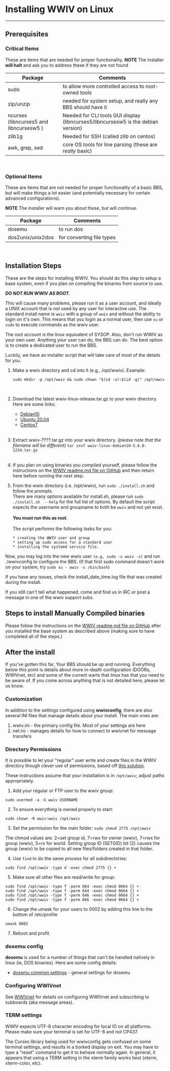 # Installing WWIV on Linux
***

## Prerequisites

### Critical Items
These are items that are needed for proper functionality.
**NOTE** The installer **will halt** and ask you to address these if they are not found

Package | Comments
------- | ----------
sudo | to allow more controlled access to root-owned tools
zip/unzip | needed for system setup, and really any BBS should have it
ncurses (libncurses5 and libncursesw5 )| Needed for CLI tools GUI display (libncurses5/libncursesw5  is the debian version)
zlib1g | Needed for SSH (called zlib on centos)
awk, grep, sed | core OS tools for line parsing (these are _really_ basic)

<br/>

### Optional Items
These are items that are not needed for proper functionality of a basic BBS, but will make things
a lot easier (and potentially necessary for certain advanced configurations).

**NOTE** The installer will warn you about these, but will continue.

Package | Comments
------- | ----------
dosemu | to run dos|based doors and utilities  
dos2unix/unix2dos | for converting file types  



<br/>

## Installation Steps

These are the steps for installing WWIV.  You should do this step to setup
a base system, even if you plan on compiling the binaries from source to use.

_**DO NOT RUN WWIV AS ROOT.**_ 

This will cause many problems, please run it
as a user account, and ideally a UNIX account that is not used by any
user for interactive use.  The standard install name is ```wwiv``` with
a group of ```wwiv``` and without the ability to login on it's own.  This
means that you login as a normal user, then use ```su``` or ```sudo``` to
execute commands as the wwiv user.

The root account is the linux equivalent of SYSOP. Also, don't run WWIV
as your own user. Anything your user can do, the BBS can do. The best
option is to create a dedicated user to run the BBS.

Luckily, we have an installer script that will take care of most of the
details for you.

1. Make a wwiv directory and cd into it (e.g., /opt/wwiv).
   Example:<br/> 
   ```
   sudo mkdir -p /opt/wwiv && sudo chown "$(id -u):$(id -g)" /opt/wwiv
   ```
   <br/>

2. Download the latest wwiv-linux-release.tar.gz to your wwiv directory.
   Here are some links: 
     * [Debian10](https://build.wwivbbs.org/jenkins/job/wwiv/label=linux-debian10/lastSuccessfulBuild/)
     * [Ubuntu 20.04](https://build.wwivbbs.org/jenkins/job/wwiv/label=linux-ubuntu2004/lastSuccessfulBuild/)
     * [Centos7](https://build.wwivbbs.org/jenkins/job/wwiv/label=linux-centos7/lastSuccessfulBuild/)  
   <br/>

3. Extract wwiv-????.tar.gz into your wwiv directory.
   *(please note that the filename will be different)* 
       ```
		   tar zxvf wwiv-linux-debian10-5.6.0-1234.tar.gz
       ```   
   <br/>

4. If you plan on using binaries you compiled yourself, please follow the
   instructions on the [WWIV readme.md file on GitHub](https://github.com/wwivbbs/wwiv#building-on-linux)
   and then return here before running the next step.
   <br/>

5. From the wwiv directory (i.e. /opt/wwiv), run ``sudo ./install.sh`` and
   follow the prompts.
   <br/>
   There are many options available for install.sh,
   please run ```sudo ./install.sh  --help``` for the full list of options. 
   By default the script expects the username and groupname to both be 
   ```wwiv``` and not yet exist.
   <br/>
   <br/>
   **You must run this as root**.  
   <br/>
   The script performs the following tasks
   for you:

       * creating the WWIV user and group
       * setting up sudo access for a standard user
       * installing the systemd service file.  

Now, you may log into the new wwiv user ``(e.g, sudo -u wwiv -s)`` and run ./wwivconfig
to configure the BBS.
(If that first sudo command doesn't work on your system, try 
```sudo su - wwiv -s /bin/bash```)

If you have any issues, check the install_date_time.log file that was created
during the install.  

If you still can't tell what happened, come and find us in IRC or post a message
in one of the wwiv support subs.

## Steps to install Manually Compiled binaries

Please follow the instructions on the 
[WWIV readme.md file on GitHub](https://github.com/wwivbbs/wwiv#building-one-linux)
after you installed the base system as described above (making sure to have
completed all of the steps.)

## After the install

If you've gotten this far, Your BBS should be up and running. Everything below
this point is details about more in-depth configuration (DOORs, WWIVnet, etc) 
and some of the current warts that linux has that you need to be aware of. 
If you come across anything that is not detailed here, please let us know.

### Customization
In addition to the settings configured using **wwivconfig**, there are also 
several INI files that manage details about your install.  The main ones are:

1. wwiv.ini - the primary config file.  Most of your settings are here
1. net.ini - manages details for how to connect to wwivnet for message transfers

### Directory Permissions

It is possible to let your "regular" user write and create files in the WWIV 
directory though clever use of permissions, based off [this solution](https://askubuntu.com/questions/647392/user-access-to-ftp-and-at-same-time-set-www-data-as-owner-group).  

These instructions assume that your installation is in `/opt/wwiv`; adjust paths appropriately.

1. Add your regular or FTP user to the wwiv group: 

`sudo usermod -a -G wwiv USERNAME`

2. To ensure everything is owned properly to start: 

`sudo chown -R wwiv:wwiv /opt/wwiv`

3. Set the permission for the main folder: `sudo chmod 2775 /opt/wwiv`

The chmod values are: 2=set group id, 7=rwx for owner (wwiv), 7=rwx for group 
(wwiv), 5=rx for world.  Setting group ID (SETGID) bit (2) causes the group 
(wwiv) to be copied to all new files/folders created in that folder. 

4. Use `find` to do the same process for all subdirectories: 

`sudo find /opt/wwiv -type d -exec chmod 2775 {} +`

5. Make sure all other files are read/write for group: 

```
sudo find /opt/wwiv -type f -perm 664 -exec chmod 0664 {} +
sudo find /opt/wwiv -type f -perm 644 -exec chmod 0664 {} + 
sudo find /opt/wwiv -type f -perm 646 -exec chmod 0664 {} +
sudo find /opt/wwiv -type f -perm 666 -exec chmod 0664 {} +
```

6. Change the umask for your users to 0002 by adding this line to the bottom of /etc/profile

`umask 0002`

7. Reboot and profit.

### dosemu config 

**dosemu** is used for a number of things that can't be handled natively in
linux (ie, DOS binaries). Here are some config details: 

* [dosemu common settings](../linux/dosemu.md) - general settings for dosemu  

### Configuring WWIVnet 

See [WWIVnet](../network/wwivnet.md) for details on configuring WWIVnet and 
subscribing to subboards (aka message areas).

### TERM settings

WWIV expects UTF-8 character encoding for local IO on all platforms. Please
make sure your terminal is set for UTF-8 and not CP437.

The Curses library being used for wwivconfig gets confused on some terminal
settings, and results in a borked display on exit. You may have to type a
"reset" command to get it to behave normally again. In general, it appears
that using a TERM setting in the xterm family works best (xterm, 
xterm-color, etc).
